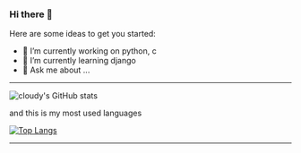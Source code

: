 ### Hi there 👋



Here are some ideas to get you started:

-  🔭 I’m currently working on python, c
-  🌱 I’m currently learning django
-  💬 Ask me about ...

------------------------------------------

![cloudy's GitHub stats](https://github-readme-stats.vercel.app/api?username=cloudyON&show_icons=true&theme=tokyonight)

and this is my most used languages

[![Top Langs](https://github-readme-stats.vercel.app/api/top-langs/?username=cloudyOn&layout=compact)](https://github.com/anuraghazra/github-readme-stats)


------------------------------------------
